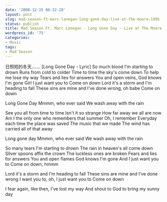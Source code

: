 ```yaml
---
date: '2008-12-15 06:32:28'
layout: post
slug: mad-season-ft-marc-lanegan-long-gone-day-live-at-the-moore-1995
status: publish
title: Mad Season Ft. Marc Lanegan - Long Gone Day - Live at The Moore 1995
wordpress_id: '75'
categories:
- Music
tags:
- Mad Season
---
```



日照短的冬天.......
[Long Gone Day - Lyric]
So much blood I'm starting to drown
Runs from cold to colder
Time to time the sky's come down
To help me lose my way
Tears and lies for answers
You and open veins, God knows I'm gone
Girl I just want you to
Come on down
Lord it's a storm and I'm heading to fall
These sins are mine and I've done wrong, oh babe
Come on down

Long Gone Day
Mmmm, who ever said
We wash away with the rain

See you all from time to time
Isn't it so strange
How far away we all are now
Am I the only one who remembers that summer
Oh, I remember
Everyday each time the place was saved
The music that we made
The wind has carried all of that away

Long gone day
Mmmm, who ever said
We wash away with the rain

So many tears I'm starting to drown
The rain in heaven's all come down
Silver spoons affix the crown
The luckless ones are broken
Fears and lies for answers
You and open flames
God knows I'm gone
And I just want you to
Come on down, hmmm

Lord it's a storm and I'm heading to fall
These sins are mine and I've done wrong
I want you to, oh, I just want you to
Come on down

I fear again, like then, I've lost my way
And shout to God to bring my sunny day 

